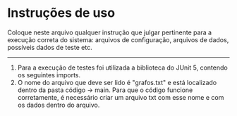 # Instruções de uso

Coloque neste arquivo qualquer instrução que julgar pertinente para a execução correta do sistema: arquivos de configuração, arquivos de dados, possíveis dados de teste etc.

----
1. Para a execução de testes foi utilizada a biblioteca do JUnit 5, contendo os seguintes imports.
2. O nome do arquivo que deve ser lido é "grafos.txt" e está localizado dentro da pasta código -> main. Para que o código funcione corretamente, é necessário criar um arquivo txt com esse nome e com os dados dentro do arquivo.
